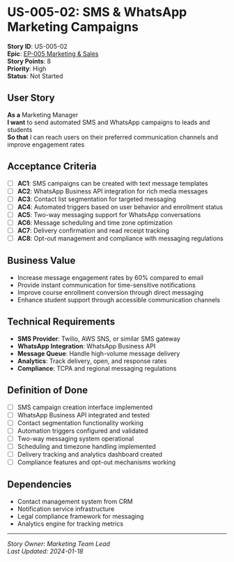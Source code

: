 # US-005-02: SMS & WhatsApp Marketing Campaigns

**Story ID**: US-005-02  
**Epic**: [EP-005 Marketing & Sales](../epics/EP-005-Marketing-Sales.md)  
**Story Points**: 8  
**Priority**: High  
**Status**: Not Started  

## User Story

**As a** Marketing Manager  
**I want** to send automated SMS and WhatsApp campaigns to leads and students  
**So that** I can reach users on their preferred communication channels and improve engagement rates

## Acceptance Criteria

- [ ] **AC1**: SMS campaigns can be created with text message templates
- [ ] **AC2**: WhatsApp Business API integration for rich media messages
- [ ] **AC3**: Contact list segmentation for targeted messaging
- [ ] **AC4**: Automated triggers based on user behavior and enrollment status
- [ ] **AC5**: Two-way messaging support for WhatsApp conversations
- [ ] **AC6**: Message scheduling and time zone optimization
- [ ] **AC7**: Delivery confirmation and read receipt tracking
- [ ] **AC8**: Opt-out management and compliance with messaging regulations

## Business Value

- Increase message engagement rates by 60% compared to email
- Provide instant communication for time-sensitive notifications
- Improve course enrollment conversion through direct messaging
- Enhance student support through accessible communication channels

## Technical Requirements

- **SMS Provider**: Twilio, AWS SNS, or similar SMS gateway
- **WhatsApp Integration**: WhatsApp Business API
- **Message Queue**: Handle high-volume message delivery
- **Analytics**: Track delivery, open, and response rates
- **Compliance**: TCPA and regional messaging regulations

## Definition of Done

- [ ] SMS campaign creation interface implemented
- [ ] WhatsApp Business API integrated and tested
- [ ] Contact segmentation functionality working
- [ ] Automation triggers configured and validated
- [ ] Two-way messaging system operational
- [ ] Scheduling and timezone handling implemented
- [ ] Delivery tracking and analytics dashboard created
- [ ] Compliance features and opt-out mechanisms working

## Dependencies

- Contact management system from CRM
- Notification service infrastructure
- Legal compliance framework for messaging
- Analytics engine for tracking metrics

---

*Story Owner: Marketing Team Lead*  
*Last Updated: 2024-01-18*